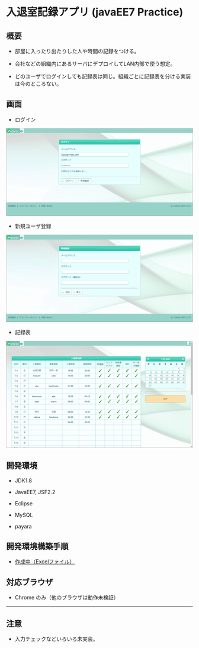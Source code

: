 ﻿# 入退室記録アプリ (javaEE7 Practice)

## 概要

* 部屋に入ったり出たりした人や時間の記録をつける。

* 会社などの組織内にあるサーバにデプロイしてLAN内部で使う想定。

* どのユーザでログインしても記録表は同じ。組織ごとに記録表を分ける実装は今のところない。

## 画面

* ログイン

![ログイン](readme/login_2.png)

* 新規ユーザ登録

![新規ユーザ登録](readme/regist_2.png)

* 記録表

![記録](readme/record_2.png)

## 開発環境

* JDK1.8

* JavaEE7, JSF2.2

* Eclipse

* MySQL

* payara

## 開発環境構築手順

* [作成中（Excelファイル）](readme/開発環境構築手順.xlsx "作成中（Excelファイル）")

## 対応ブラウザ

* Chrome のみ（他のブラウザは動作未検証）

- - -

## 注意

* 入力チェックなどいろいろ未実装。

